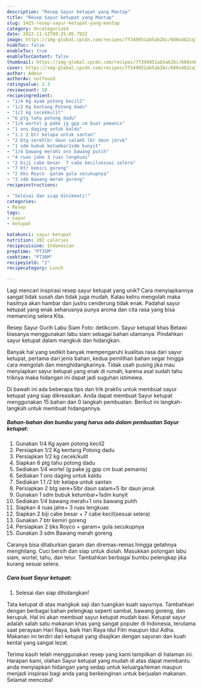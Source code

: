 ```yaml
---
description: "Resep Sayur ketupat yang Mantap"
title: "Resep Sayur ketupat yang Mantap"
slug: 1425-resep-sayur-ketupat-yang-mantap
category: Uncategorized
date: 2022-11-12T09:25:05.792Z
image: https://img-global.cpcdn.com/recipes/7f349851ab5ab2bc/680x482cq70/sayur-ketupat-foto-resep-utama.jpg
hideToc: false
enableToc: true
enableTocContent: false
thumbnail: https://img-global.cpcdn.com/recipes/7f349851ab5ab2bc/680x482cq70/sayur-ketupat-foto-resep-utama.jpg
cover: https://img-global.cpcdn.com/recipes/7f349851ab5ab2bc/680x482cq70/sayur-ketupat-foto-resep-utama.jpg
author: Admin
authorAv: notfound
ratingvalue: 3.3
reviewcount: 10
recipeingredient:
- "1/4 Kg ayam potong kecil2"
- "1/2 Kg kentang Potong dadu"
- "1/2 kg cecekkulit"
- "6 ptg tahu potong dadu"
- "1/4 wortel g pake jg gpp cm buat pemanis"
- "1 ons daging untuk kaldu"
- "1.1 2 btr kelapa untuk santan"
- "2 btg sere5lbr daun salam5 lbr daun jeruk"
- "1 sdm bubuk ketumbar1sdm kunyit"
- "1/4 bawang merah1 ons bawang putih"
- "4 ruas jahe 3 ruas lengkuas"
- "2 biji cabe besar  7 cabe kecilsesuai selera"
- "7 btr kemiri goreng"
- "2 bks Royco  garam gula secukupnya"
- "3 sdm Bawang merah goreng"
recipeinstructions:

- "Selesai dan siap dinikmati!"
categories:
- Resep
tags:
- sayur
- ketupat

katakunci: sayur ketupat 
nutrition: 202 calories
recipecuisine: Indonesian
preptime: "PT35M"
cooktime: "PT36M"
recipeyield: "2"
recipecategory: Lunch

---
```





Lagi mencari inspirasi resep sayur ketupat yang unik? Cara menyiapkannya sangat tidak susah dan tidak juga mudah. Kalau keliru mengolah maka hasilnya akan hambar dan justru cenderung tidak enak. Padahal sayur ketupat yang enak seharusnya punya aroma dan cita rasa yang bisa memancing selera Kita.





Resep Sayur Gurih Labu Siam Foto: detikcom. Sayur ketupat khas Betawi biasanya menggunakan labu siam sebagai bahan utamanya. Pindahkan sayur ketupat dalam mangkuk dan hidangkan.

Banyak hal yang sedikit banyak mempengaruhi kualitas rasa dari sayur ketupat, pertama dari jenis bahan, kedua pemilihan bahan segar hingga cara mengolah dan menghidangkannya. Tidak usah pusing jika mau menyiapkan sayur ketupat yang enak di rumah, karena asal sudah tahu triknya maka hidangan ini dapat jadi suguhan istimewa.






Di bawah ini ada beberapa tips dan trik praktis untuk membuat sayur ketupat yang siap dikreasikan. Anda dapat membuat Sayur ketupat menggunakan 15 bahan dan 0 langkah pembuatan. Berikut ini langkah-langkah untuk membuat hidangannya.

<!--inarticleads1-->

##### Bahan-bahan dan bumbu yang harus ada dalam pembuatan Sayur ketupat:

1. Gunakan 1/4 Kg ayam potong kecil2
1. Persiapkan 1/2 Kg kentang Potong dadu
1. Persiapkan 1/2 kg cecek/kulit
1. Siapkan 6 ptg tahu potong dadu
1. Sediakan 1/4 wortel (g pake jg gpp cm buat pemanis)
1. Sediakan 1 ons daging untuk kaldu
1. Sediakan 1.1 /2 btr kelapa untuk santan
1. Persiapkan 2 btg sere+5lbr daun salam+5 lbr daun jeruk
1. Gunakan 1 sdm bubuk ketumbar+1sdm kunyit
1. Sediakan 1/4 bawang merah+1 ons bawang putih
1. Siapkan 4 ruas jahe+ 3 ruas lengkuas
1. Siapkan 2 biji cabe besar + 7 cabe kecil(sesuai selera)
1. Gunakan 7 btr kemiri goreng
1. Persiapkan 2 bks Royco + garam+ gula secukupnya
1. Gunakan 3 sdm Bawang merah goreng


Caranya bisa ditaburkan garam dan diremas-remas hingga getahnya menghilang. Cuci bersih dan siap untuk diolah. Masukkan potongan labu siam, wortel, tahu, dan telur. Tambahkan berbagai bumbu pelengkap jika kurang sesuai selera. 

<!--inarticleads2-->

##### Cara buat Sayur ketupat:


1. Selesai dan siap dihidangkan!

Tata ketupat di atas mangkuk saji dan tuangkan kuah sayurnya. Tambahkan dengan berbagai bahan pelengkap seperti sambal, bawang goreng, dan kerupuk. Hal ini akan membuat sayur ketupat mudah basi. Ketupat sayur adalah salah satu makanan khas yang sangat populer di Indonesia, terutama saat perayaan Hari Raya, baik Hari Raya Idul Fitri maupun Idul Adha. Makanan ini terdiri dari ketupat yang disajikan dengan sayuran dan kuah kental yang sangat lezat. 

Terima kasih telah menggunakan resep yang kami tampilkan di halaman ini. Harapan kami, olahan Sayur ketupat yang mudah di atas dapat membantu anda menyiapkan hidangan yang sedap untuk keluarga/teman maupun menjadi inspirasi bagi anda yang berkeinginan untuk berjualan makanan. Selamat mencoba!
